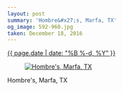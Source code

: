 ```yaml
---
layout: post
summary: 'Hombre&#x27;s, Marfa, TX'
og_image: 592-960.jpg
taken: December 18, 2016
---
```


<div class="post">
 <time>
  <a href="/592">
   {{ page.date | date: "%B %-d, %Y" }}
  </a>
 </time>
 <a href="/592">
  <figure data-taken="12/18/2016">
   <img alt="Hombre's, Marfa, TX" sizes="(min-width: 700px) 50vw, calc(100vw - 2rem)" src="{{ site.assets_url }}/592-480.jpg" srcset="{{ site.assets_url }}/592-240.jpg 240w, {{ site.assets_url }}/592-480.jpg 480w, {{ site.assets_url }}/592-720.jpg 720w, {{ site.assets_url }}/592-960.jpg 960w"/>
  </figure>
 </a>
 <span>
  Hombre's, Marfa, TX
 </span>
</div>
